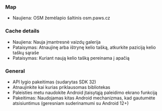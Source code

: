 ### Map
- Naujiena: OSM žemėlapio šaltinis osm.paws.cz

### Cache details
- Naujiena: Nauja įmantresnė vaizdų galerija
- Pataisymas: Atnaujinę arba ištrynę kelio tašką, atkurkite paziciją kelio taškų sąraše
- Pataisymas: Kuriant naują kelio tašką pereinama į apačią

### General
- API lygio pakeitimas (sudarytas SDK 32)
- Atnaujinkite kai kurias priklausomas bibliotekas
- Paleisties metu naudokite Android įtaisytąją paleidimo ekrano funkciją
- Pakeitimas: Naudojamas kitas Android mechanizmas, kad gautumėte atsisiuntimus (geresniam suderinamumi su Android 12+)
